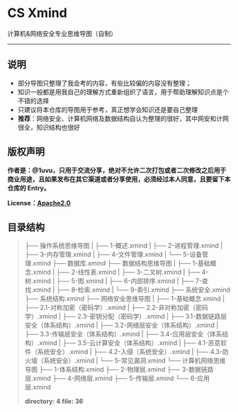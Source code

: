 # CS Xmind

计算机&amp;网络安全专业思维导图（自制）

---

## 说明

- 部分导图只整理了我会考的内容，有些比较偏的内容没有整理；
- 知识一般都是用我自己的理解方式重新组织了语言，用于帮助理解知识点是个不错的选择
- 只建议将本仓库的导图用于参考，真正想学会知识还是要自己整理
- **推荐**：网络安全、计算机网络及数据结构自认为整理的很好，其中网安和计网很全，知识结构也很好

## 版权声明

**作者是：@1uvu，只用于交流分享，绝对不允许二次打包或者二次修改之后用于商业用途，且如果发布在其它渠道或者分享使用，必须经过本人同意，且要留下本仓库的 Entry。**

**License：[Apache2.0](./LICENSE)**

## 目录结构

> ├── 操作系统思维导图
> |  ├── 1-概述.xmind
> |  ├── 2-进程管理.xmind
> |  ├── 3-内存管理.xmind
> |  ├── 4-文件管理.xmind
> |  └── 5-设备管理.xmind
> ├── 数据库.xmind
> ├── 数据结构思维导图
> |  ├── 1-基础概念.xmind
> |  ├── 2-线性表.xmind
> |  ├── 3-二叉树.xmind
> |  ├── 4-树.xmind
> |  ├── 5-图.xmind
> |  ├── 6-内部排序.xmind
> |  ├── 7-查找.xmind
> |  ├── 8-检索.xmind
> |  └── 9-索引.xmind
> ├── 系统安全.xmind
> ├── 系统结构.xmind
> ├── 网络安全思维导图
> |  ├── 1-基础概念.xmind
> |  ├── 2.1-对称加密（密码学）.xmind
> |  ├── 2.2-非对称加密（密码学）.xmind
> |  ├── 2.3-密钥分配（密码学）.xmind
> |  ├── 3.1-数据链路层安全（体系结构）.xmind
> |  ├── 3.2-网络层安全（体系结构）.xmind
> |  ├── 3.3-传输层安全（体系结构）.xmind
> |  ├── 3.4-应用层安全（体系结构）.xmind
> |  ├── 3.5-云计算安全（体系结构）.xmind
> |  ├── 4.1-恶意软件（系统安全）.xmind
> |  ├── 4.2-入侵（系统安全）.xmind
> |  ├── 4.3-防火墙（系统安全）.xmind
> |  └── 5-常见漏洞.xmind
> └── 计算机网络思维导图
>    ├── 1-体系结构.xmind
>    ├── 2-物理层.xmind
>    ├── 3-数据链路层.xmind
>    ├── 4-网络层.xmind
>    ├── 5-传输层.xmind
>    └── 6-应用层.xmind
>
> **directory: 4 file: 36**